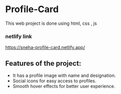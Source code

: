 # Profile-Card
This web project is done using html, css , js
### netlify link
https://sneha-profile-card.netlify.app/

## Features of the project:
- It has a profile image with name and designation.
- Social icons for easy access to profiles.
- Smooth hover effects for better user experience.


